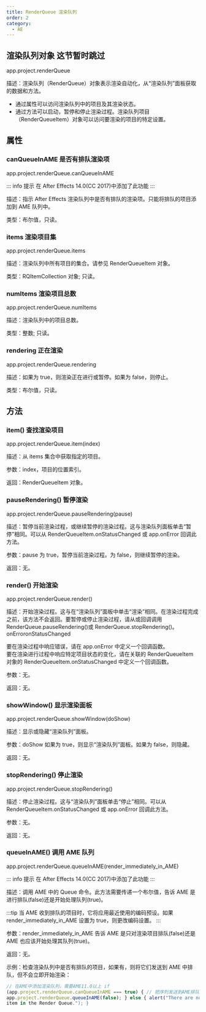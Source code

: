 ```yaml
---
title: RenderQueue 渲染队列
order: 2
category:
  - AE
---
```


## 渲染队列对象 这节暂时跳过

app.project.renderQueue

描述：渲染队列（RenderQueue）对象表示渲染自动化，从“渲染队列”面板获取的数据和方法。

- 通过属性可以访问渲染队列中的项目及其渲染状态。
- 通过方法可以启动，暂停和停止渲染过程。渲染队列项目（RenderQueueItem）对象可以访问要渲染的项目的特定设置。

## 属性

### canQueueInAME 是否有排队渲染项

app.project.renderQueue.canQueueInAME

::: info 提示
在 After Effects 14.0(CC 2017)中添加了此功能
:::

描述：指示 After Effects 渲染队列中是否有排队的渲染项。只能将排队的项目添加到 AME 队列中。

类型：布尔值，只读。

### items 渲染项目集

app.project.renderQueue.items

描述：渲染队列中所有项目的集合。请参见 RenderQueueItem 对象。

类型：RQItemCollection 对象; 只读。

### numItems 渲染项目总数

app.project.renderQueue.numItems

描述：渲染队列中的项目总数。

类型：整数; 只读。

### rendering 正在渲染

app.project.renderQueue.rendering

描述：如果为 true，则渲染正在进行或暂停。如果为 false，则停止。

类型：布尔值，只读。

## 方法

### item() 查找渲染项目

app.project.renderQueue.item(index)

描述：从 items 集合中获取指定的项目。

参数：index，项目的位置索引。

返回：RenderQueueItem 对象。

### pauseRendering() 暂停渲染

app.project.renderQueue.pauseRendering(pause)

描述：暂停当前渲染过程，或继续暂停的渲染过程。这与渲染队列面板单击“暂停”相同。可以从 RenderQueueItem.onStatusChanged 或 app.onError 回调此方法。

参数：pause 为 true，暂停当前渲染过程。为 false，则继续暂停的渲染。

返回：无。

### render() 开始渲染

app.project.renderQueue.render()

描述：开始渲染过程。这与在“渲染队列”面板中单击“渲染”相同。在渲染过程完成之前，该方法不会返回。要暂停或停止渲染过程，请从或回调调用 RenderQueue.pauseRendering()或 RenderQueue.stopRendering()。onErroronStatusChanged

要在渲染过程中响应错误，请在 app.onError 中定义一个回调函数。  
要在渲染进行过程中响应特定项目状态的变化，请在关联的 RenderQueueItem 对象的 RenderQueueItem.onStatusChanged 中定义一个回调函数。

参数：无。

返回：无。

### showWindow() 显示渲染面板

app.project.renderQueue.showWindow(doShow)

描述：显示或隐藏“渲染队列”面板。

参数：doShow 如果为 true，则显示“渲染队列”面板。如果为 false，则隐藏。

返回：无。

### stopRendering() 停止渲染

app.project.renderQueue.stopRendering()

描述：停止渲染过程。这与“渲染队列”面板单击“停止”相同。可以从 RenderQueueItem.onStatusChanged 或 app.onError 回调此方法。

参数：无。

返回：无。

### queueInAME() 调用 AME 队列

app.project.renderQueue.queueInAME(render_immediately_in_AME)

::: info 提示
在 After Effects 14.0(CC 2017)中添加了此功能
:::

描述：调用 AME 中的 Queue 命令。此方法需要传递一个布尔值，告诉 AME 是进行排队(false)还是开始处理队列(true)。

:::tip
当 AME 收到排队的项目时，它将应用最近使用的编码预设。如果 render_immediately_in_AME 设置为 true，则更改编码设置。
:::

参数：render_immediately_in_AME 告诉 AME 是只对渲染项目排队(false)还是 AME 也应该开始处理其队列(true)。

返回：无。

示例：检查渲染队列中是否有排队的项目，如果有，则将它们发送到 AME 中排队，但不会立即开始渲染：

```javascript
// 在AME中添加渲染队列，需要AME11.0以上 if
(app.project.renderQueue.canQueueInAME === true) { // 把序列发送到AME排队，但是不开始渲染
app.project.renderQueue.queueInAME(false); } else { alert("There are no queued
item in the Render Queue."); }
```
